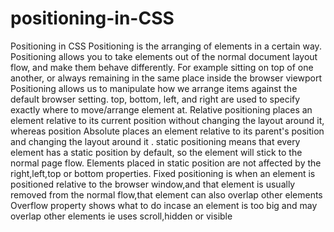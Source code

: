 # positioning-in-CSS
Positioning in CSS
Positioning is the arranging of elements in a certain way.
Positioning allows you to take elements out of the normal document layout flow, and make them behave differently.
For example sitting on top of one another, or always remaining in the same place inside the browser viewport
Positioning allows us to manipulate how we arrange items against the default browser setting.
top, bottom, left, and right are used to specify exactly where to move/arrange element at. 
Relative positioning places an element relative to its current position without changing the layout around it, whereas position
Absolute places an element relative to its parent's position and changing the layout around it .
static positioning means that every element has a static position by default, so the element will stick to the normal page flow.
Elements placed in static position are not affected by the right,left,top or bottom properties.
Fixed positioning is when an element is positioned relative to the browser window,and that element is usually removed from the normal flow,that element can also overlap other elements
Overflow property shows what to do incase an element is too big and may overlap other elements ie uses scroll,hidden or visible
